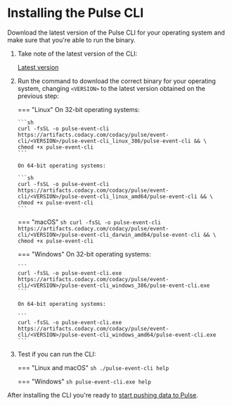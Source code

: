 # Installing the Pulse CLI

Download the latest version of the Pulse CLI for your operating system and make sure that you're able to run the binary.

1.  Take note of the latest version of the CLI:

    [Latest version](https://img.shields.io/github/v/release/codacy/pulse-event-cli?sort=semver)

1.  Run the command to download the correct binary for your operating system, changing `<VERSION>` to the latest version obtained on the previous step:

    === "Linux"
        On 32-bit operating systems:

        ```sh
        curl -fsSL -o pulse-event-cli https://artifacts.codacy.com/codacy/pulse/event-cli/<VERSION>/pulse-event-cli_linux_386/pulse-event-cli && \
        chmod +x pulse-event-cli
        ```

        On 64-bit operating systems:
    
        ```sh
        curl -fsSL -o pulse-event-cli https://artifacts.codacy.com/codacy/pulse/event-cli/<VERSION>/pulse-event-cli_linux_amd64/pulse-event-cli && \
        chmod +x pulse-event-cli
        ```

    === "macOS"
        ```sh
        curl -fsSL -o pulse-event-cli https://artifacts.codacy.com/codacy/pulse/event-cli/<VERSION>/pulse-event-cli_darwin_amd64/pulse-event-cli && \
        chmod +x pulse-event-cli
        ```

    === "Windows"
        On 32-bit operating systems:

        ```
        curl -fsSL -o pulse-event-cli.exe https://artifacts.codacy.com/codacy/pulse/event-cli/<VERSION>/pulse-event-cli_windows_386/pulse-event-cli.exe
        ```
    
        On 64-bit operating systems:

        ```
        curl -fsSL -o pulse-event-cli.exe https://artifacts.codacy.com/codacy/pulse/event-cli/<VERSION>/pulse-event-cli_windows_amd64/pulse-event-cli.exe
        ```

1.  Test if you can run the CLI:

    === "Linux and macOS"
        ```sh
        ./pulse-event-cli help
        ```

    === "Windows"
        ```sh
        pulse-event-cli.exe help
        ```

After installing the CLI you're ready to [start pushing data to Pulse](pushing-data-to-pulse.md).
